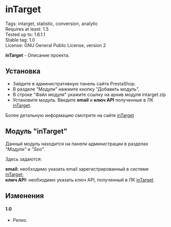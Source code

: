 # inTarget

Tags: intarget, statistic, conversion, analytic  
Requires at least: 1.5  
Tested up to: 1.6.1.1  
Stable tag: 1.0  
License: GNU General Public License, version 2  

**inTarget** - Описание проекта.

## Установка

 - Зайдите в административную панель сайта PrestaShop.
 - В разделе "Модули" нажмите кнопку "Добавить модуль".
 - В строке "Файл модуля" укажите ссылку на архив модуля intarget.zip
 - Установите модуль. Введите **email** и **ключ API** полученные в ЛК [inTarget](https://intarget.ru).

 Более детальную информацию смотрите на сайте [inTarget](https://intarget.ru)


 ## Модуль "inTarget"

 Данный модуль находится на панели администрации в разделах *"Модули"* и *"Seo"*.

 Здесь задаются:

 **email:** необходимо указать email зарегистрированный в системе [inTarget](https://intarget.ru);  
 **ключ API:** необходимо указать ключ API, полученный в ЛК [inTarget](https://intarget.ru).


 ## Изменения


 #### 1.0
 * Релиз.
